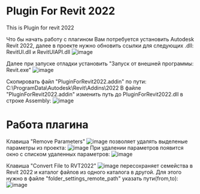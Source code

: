 # Plugin For Revit 2022
This is Plugin for revit 2022

Что бы начать работу с плагином Вам потребуется установить Autodesk Revit 2022, далее в проекте нужно обновить ссылки для следующих .dll: RevitUI.dll и RevitUIAPI.dll
![image](https://github.com/EvgenyLipayMinsk/PluginForRevit2022/assets/69685960/adf4d4cd-5d7b-4de7-b1bf-533251bbfc7f)

Далее при запуске отладки установить "Запуск от внешней программы: Revit.exe"
![image](https://github.com/EvgenyLipayMinsk/PluginForRevit2022/assets/69685960/4e83dbe1-5aed-4c46-8113-1be73e947718)

Скопировать файл "PluginForRevit2022.addin" по пути: C:\ProgramData\Autodesk\Revit\Addins\2022
В файле "PluginForRevit2022.addin" изменить путь до PluginForRevit2022.dll в строке Assembly:
![image](https://github.com/EvgenyLipayMinsk/PluginForRevit2022/assets/69685960/061cbc21-5e96-45a6-b888-c5f0df629921)

# Работа плагина

Клавиша "Remove Parameters" ![image](https://github.com/EvgenyLipayMinsk/PluginForRevit2022/assets/69685960/f8980660-7935-4c3c-96fe-92b82260b9a8) позволяет удалять выделеные параметры из проекта:
![image](https://github.com/EvgenyLipayMinsk/PluginForRevit2022/assets/69685960/44749228-542b-4ba3-8992-2b4089dc0768)
При удалении параметров появится окно с списком удаленных параметров:
![image](https://github.com/EvgenyLipayMinsk/PluginForRevit2022/assets/69685960/3cca7a79-2e07-4e0a-9560-937ee51d4ec3)


Клавиша "Convert File to RVT2022" ![image](https://github.com/EvgenyLipayMinsk/PluginForRevit2022/assets/69685960/5729c78b-ac45-46a6-995d-684aa9ee7d9b) пересохраняет семейства в Revit 2022 и каталог файлов из одного каталога в другой.
Для этого нужно в файле "folder_settings_remote_path" указать пути(from,to):
![image](https://github.com/EvgenyLipayMinsk/PluginForRevit2022/assets/69685960/0a91523e-76d4-4565-9739-6745dbdc3a0d)


